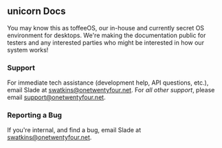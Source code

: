 ## unicorn Docs
You may know this as toffeeOS, our in-house and currently secret OS environment for desktops. We're making the documentation public for testers and any interested parties who might be interested in how our system works!

### Support
For immediate tech assistance (development help, API questions, etc.), email Slade at [swatkins@onetwentyfour.net](mailto:swatkins@onetwentyfour.net). For *all other support*, please email [support@onetwentyfour.net](mailto:support@onetwentyfour.net).

### Reporting a Bug
If you're internal, and find a bug, email Slade at [swatkins@onetwentyfour.net](mailto:swatkins@onetwentyfour.net).
